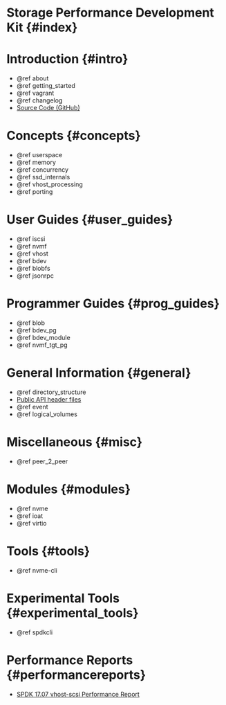 # Storage Performance Development Kit {#index}

# Introduction {#intro}

- @ref about
- @ref getting_started
- @ref vagrant
- @ref changelog
- [Source Code (GitHub)](https://github.com/spdk/spdk/)

# Concepts {#concepts}

- @ref userspace
- @ref memory
- @ref concurrency
- @ref ssd_internals
- @ref vhost_processing
- @ref porting

# User Guides {#user_guides}

- @ref iscsi
- @ref nvmf
- @ref vhost
- @ref bdev
- @ref blobfs
- @ref jsonrpc

# Programmer Guides {#prog_guides}

- @ref blob
- @ref bdev_pg
- @ref bdev_module
- @ref nvmf_tgt_pg

# General Information {#general}

- @ref directory_structure
- [Public API header files](files.html)
- @ref event
- @ref logical_volumes

# Miscellaneous {#misc}

- @ref peer_2_peer

# Modules {#modules}

- @ref nvme
- @ref ioat
- @ref virtio

# Tools {#tools}

- @ref nvme-cli

# Experimental Tools {#experimental_tools}

- @ref spdkcli

# Performance Reports {#performancereports}

- [SPDK 17.07 vhost-scsi Performance Report](https://ci.spdk.io/download/performance-reports/SPDK17_07_vhost_scsi_performance_report.pdf)
